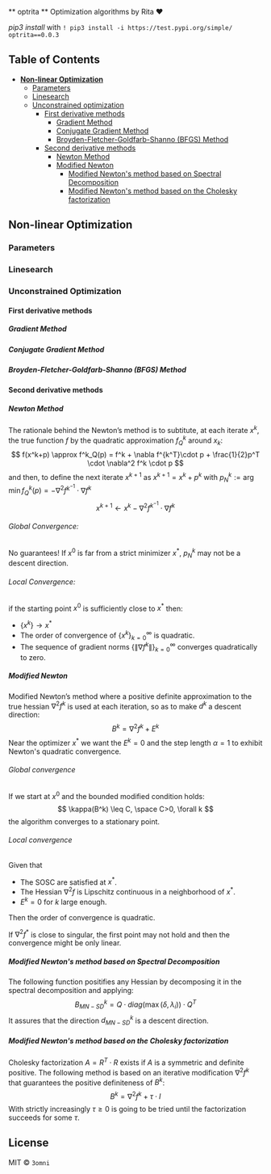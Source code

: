 ** optrita **
Optimization algorithms by Rita ♥️

*pip3 install* with `! pip3 install -i https://test.pypi.org/simple/ optrita==0.0.3` 

## Table of Contents
- [**Non-linear Optimization**](#non-linear-optimization)
    - [Parameters](#parameters)
    - [Linesearch](#linesearch)
    - [Unconstrained optimization](#uncontrained-optimization)
        - [First derivative methods](#first-derivative-methods)
            - [Gradient Method](#gradient-method)
            - [Conjugate Gradient Method](#conjugate-gradient-method)
            - [Broyden-Fletcher-Goldfarb-Shanno (BFGS) Method](#broyden-fletcher-goldfarb-shanno-bfgs-method)
        - [Second derivative methods](#second-deriavtive-methods)
            - [Newton Method](#newton-method)
            - [Modified Newton](#modified-newton)
                - [Modified Newton's method based on Spectral Decomposition](#modified-newtons-method-based-on-spectral-decomposition)
                - [Modified Newton's method based on the Cholesky factorization](#modified-newtons-method-based-on-the-cholesky-factorization)
        
## Non-linear Optimization

### Parameters

### Linesearch

### Unconstrained Optimization

#### First derivative methods

##### Gradient Method 

##### Conjugate Gradient Method

##### Broyden-Fletcher-Goldfarb-Shanno (BFGS) Method

#### Second derivative methods

##### Newton Method
The rationale behind the Newton’s method is to subtitute, at each iterate $x^k$, the true function $f$ by the quadratic approximation $f^k_Q$ around $x_k$:
$$
f(x^k+p) \approx f^k_Q(p) = f^k + \nabla f^{k^T}\cdot p + \frac{1}{2}p^T \cdot \nabla^2 f^k \cdot p 
$$
and then, to define the next iterate $x^{k+1}$ as $x^{k+1} = x^k +p^k$ with $p^k_N := \arg \min {f^k_Q(p)} = - \nabla^2f^{k^{-1}} \cdot \nabla f^k$
$$
x^{k+1} \leftarrow x^k - \nabla^2f^{k^{-1}} \cdot \nabla f^k
$$

###### Global Convergence:
No guarantees! If $x^0$ is far from a strict minimizer $x^*$, $p^k_N$ may not be a descent direction.

###### Local Convergence:
if the starting point $x^0$ is sufficiently close to $x^*$ then:
+ $\{x^k\} \rightarrow x^*$
+ The order of convergence of $\{x^k\}^\infty_{k=0}$ is quadratic.
+ The sequence of gradient norms $\{\| \nabla f^k \|\}^\infty_{k=0}$ converges quadratically to zero.

##### Modified Newton
Modified Newton’s method where a positive definite approximation to the true hessian $\nabla^2f^{k}$ is used at each iteration, so as to make $d^k$ a descent direction:
$$
B^k = \nabla^2f^{k} + E^k
$$
Near the optimizer $x^*$ we want the $E^k=0$ and the step length $\alpha=1$ to exhibit Newton's quadratic convergence.

###### Global convergence
If we start at $x^0$ and the bounded modified condition holds:
$$
\kappa(B^k) \leq C, \space C>0, \forall k
$$
the algorithm converges to a stationary point.

###### Local convergence
Given that
+ The SOSC are satisfied at $x^*$.
+ The Hessian $\nabla^2 f$ is Lipschitz continuous in a neighborhood of $x^*$.
+ $E^k = 0$ for $k$ large enough.

Then the order of convergence is quadratic. 

If $\nabla^2 f^*$ is close to singular, the first point may not hold and then the convergence might be only linear.

##### Modified Newton's method based on Spectral Decomposition
The following function positifies any Hessian by decomposing it in the spectral decomposition and applying:
$$
B^k_{MN-SD} = Q \cdot diag (\max(\delta, \lambda_i)) \cdot Q^T
$$
It assures that the direction $d^k_{MN-SD}$ is a descent direction.

##### Modified Newton's method based on the Cholesky factorization
Cholesky factorization $A = R^T \cdot R$ exists if $A$ is a symmetric and definite positive. The following method is based on an iterative modification $\nabla^2 f^k$ that guarantees the positive definiteness of $B^k$:
$$
B^k = \nabla^2 f^k + \tau \cdot I
$$
With strictly increasingly $\tau \geq 0$ is going to be tried until the factorization succeeds for some $\tau$.

## License

MIT © `3omni`
